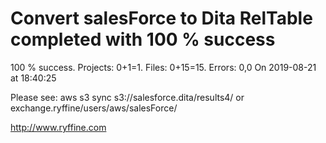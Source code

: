 # Convert salesForce to Dita RelTable completed with 100 % success

100 % success. Projects: 0+1=1.  Files: 0+15=15. Errors: 0,0  On 2019-08-21 at 18:40:25



Please see: aws s3 sync s3://salesforce.dita/results4/ or exchange.ryffine/users/aws/salesForce/

http://www.ryffine.com
